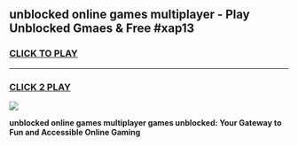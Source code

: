 
## unblocked online games multiplayer - Play Unblocked Gmaes & Free #xap13
<h3>
<a href="https://premium.freeplayer.one?title=unblocked_online_games_multiplayer&ref=01M">CLICK TO PLAY</a></h3>
<hr>

<h3>
<a href="https://premium.freeplayer.one?title=unblocked_online_games_multiplayer&ref=01M">CLICK 2 PLAY</a>
  
</h3>

<a href="https://premium.freeplayer.one?title=unblocked_online_games_multiplayer&ref=01M"><img src="https://clearcache.store/games.png"></a>


**unblocked online games multiplayer games unblocked: Your Gateway to Fun and Accessible Online Gaming**
